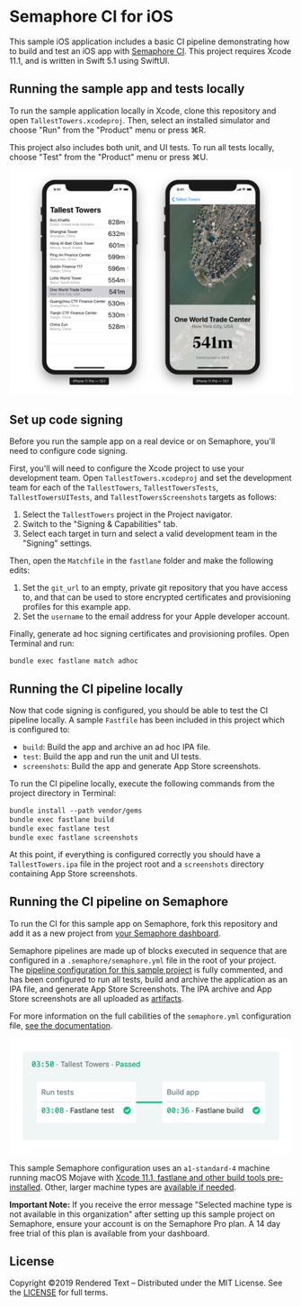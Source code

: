 # Semaphore CI for iOS

This sample iOS application includes a basic CI pipeline demonstrating how to build and test an iOS app with [Semaphore CI](https://semaphoreci.com). This project requires Xcode 11.1, and is written in Swift 5.1 using SwiftUI.

## Running the sample app and tests locally

To run the sample application locally in Xcode, clone this repository and open `TallestTowers.xcodeproj`. Then, select an installed simulator and choose "Run" from the "Product" menu or press ⌘R.

This project also includes both unit, and UI tests. To run all tests locally, choose "Test" from the "Product" menu or press ⌘U.

![Sample project running in the iOS Simulator](Images/TallestTowers.png)

## Set up code signing

Before you run the sample app on a real device or on Semaphore, you'll need to configure code signing.

First, you'll will need to configure the Xcode project to use your development team. Open `TallestTowers.xcodeproj` and set the development team for each of the `TallestTowers`, `TallestTowersTests`, `TallestTowersUITests`, and `TallestTowersScreenshots` targets as follows:

1. Select the `TallestTowers` project in the Project navigator.
2. Switch to the "Signing & Capabilities" tab.
3. Select each target in turn and select a valid development team in the "Signing" settings.

Then, open the `Matchfile` in the `fastlane` folder and make the following edits:

1. Set the `git_url` to an empty, private git repository that you have access to, and that can be used to store encrypted certificates and provisioning profiles for this example app.
2. Set the `username` to the email address for your Apple developer account.

Finally, generate ad hoc signing certificates and provisioning profiles. Open Terminal and run:

```
bundle exec fastlane match adhoc
```

## Running the CI pipeline locally

Now that code signing is configured, you should be able to test the CI pipeline locally. A sample `Fastfile` has been included in this project which is configured to:

* `build`: Build the app and archive an ad hoc IPA file.
* `test`: Build the app and run the unit and UI tests.
* `screenshots`: Build the app and generate App Store screenshots.

To run the CI pipeline locally, execute the following commands from the project directory in Terminal:

```
bundle install --path vendor/gems
bundle exec fastlane build
bundle exec fastlane test
bundle exec fastlane screenshots
```

At this point, if everything is configured correctly you should have a `TallestTowers.ipa` file in the project root and a `screenshots` directory containing App Store screenshots.

## Running the CI pipeline on Semaphore

To run the CI for this sample app on Semaphore, fork this repository and add it as a new project from [your Semaphore dashboard](https://id.semaphoreci.com/init_auth).

Semaphore pipelines are made up of blocks executed in sequence that are configured in a `.semaphore/semaphore.yml` file in the root of your project. The [pipeline configuration for this sample project](.semaphore/semaphore.yml) is fully commented, and has been configured to run all tests, build and archive the application as an IPA file, and generate App Store Screenshots. The IPA archive and App Store screenshots are all uploaded as [artifacts](https://docs.semaphoreci.com/article/155-artifacts).

For more information on the full cabilities of the `semaphore.yml` configuration file, [see the documentation](https://docs.semaphoreci.com/article/50-pipeline-yaml).

![A passing iOS CI pipeline on Semaphore](Images/Pipeline.png)

This sample Semaphore configuration uses an `a1-standard-4` machine running macOS Mojave with [Xcode 11.1, fastlane and other build tools pre-installed](https://docs.semaphoreci.com/article/162-macos-mojave-xcode-11-image). Other, larger machine types are [available if needed](https://docs.semaphoreci.com/article/20-machine-types).

**Important Note:** If you receive the error message "Selected machine type is not available in this organization" after setting up this sample project on Semaphore, ensure your account is on the Semaphore Pro plan. A 14 day free trial of this plan is available from your dashboard.

## License

Copyright ©2019 Rendered Text – Distributed under the MIT License. See the [LICENSE](LICENSE) for full terms.
